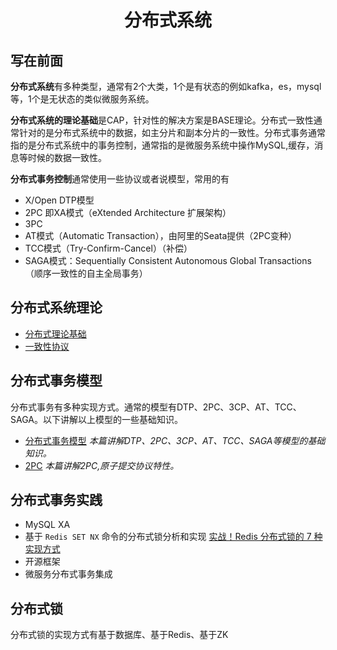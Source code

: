 # <center> 分布式系统
## 写在前面

**分布式系统**有多种类型，通常有2个大类，1个是有状态的例如kafka，es，mysql等，1个是无状态的类似微服务系统。

**分布式系统的理论基础**是CAP，针对性的解决方案是BASE理论。分布式一致性通常针对的是分布式系统中的数据，如主分片和副本分片的一致性。分布式事务通常指的是分布式系统中的事务控制，通常指的是微服务系统中操作MySQL,缓存，消息等时候的数据一致性。

**分布式事务控制**通常使用一些协议或者说模型，常用的有

- X/Open DTP模型
- 2PC 即XA模式（eXtended Architecture 扩展架构）
- 3PC
- AT模式（Automatic Transaction），由阿里的Seata提供（2PC变种）
- TCC模式（Try-Confirm-Cancel）（补偿）
- SAGA模式：Sequentially Consistent Autonomous Global Transactions（顺序一致性的自主全局事务）


	
## 分布式系统理论
- [分布式理论基础](https://void-x1.github.io/分布式理论基础)
- [一致性协议](https://void-x1.github.io/一致性协议)


## 分布式事务模型

分布式事务有多种实现方式。通常的模型有DTP、2PC、3CP、AT、TCC、SAGA。以下讲解以上模型的一些基础知识。
 
- [分布式事务模型](https://void-x1.github.io/分布式事务模型) *本篇讲解DTP、2PC、3CP、AT、TCC、SAGA等模型的基础知识。*
-  [2PC](https://void-x1.github.io/2pc) *本篇讲解2PC,原子提交协议特性。*

	 
## 分布式事务实践
- MySQL XA
- 基于 `Redis SET NX` 命令的分布式锁分析和实现 [实战！Redis 分布式锁的 7 种实现方式]( https://xie.infoq.cn/article/30e80d55d8532befff33bc58e)
- 开源框架
- 微服务分布式事务集成

## 分布式锁
分布式锁的实现方式有基于数据库、基于Redis、基于ZK